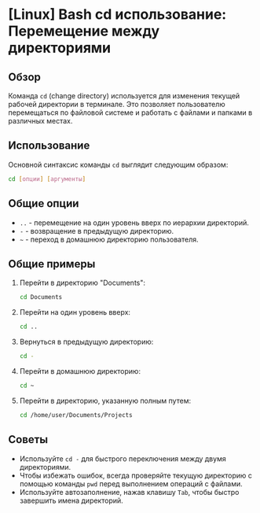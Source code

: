 # [Linux] Bash cd использование: Перемещение между директориями

## Обзор
Команда `cd` (change directory) используется для изменения текущей рабочей директории в терминале. Это позволяет пользователю перемещаться по файловой системе и работать с файлами и папками в различных местах.

## Использование
Основной синтаксис команды `cd` выглядит следующим образом:

```bash
cd [опции] [аргументы]
```

## Общие опции
- `..` - перемещение на один уровень вверх по иерархии директорий.
- `-` - возвращение в предыдущую директорию.
- `~` - переход в домашнюю директорию пользователя.

## Общие примеры
1. Перейти в директорию "Documents":
   ```bash
   cd Documents
   ```

2. Перейти на один уровень вверх:
   ```bash
   cd ..
   ```

3. Вернуться в предыдущую директорию:
   ```bash
   cd -
   ```

4. Перейти в домашнюю директорию:
   ```bash
   cd ~
   ```

5. Перейти в директорию, указанную полным путем:
   ```bash
   cd /home/user/Documents/Projects
   ```

## Советы
- Используйте `cd -` для быстрого переключения между двумя директориями.
- Чтобы избежать ошибок, всегда проверяйте текущую директорию с помощью команды `pwd` перед выполнением операций с файлами.
- Используйте автозаполнение, нажав клавишу `Tab`, чтобы быстро завершить имена директорий.